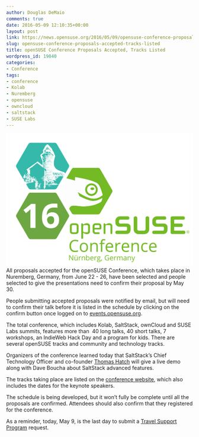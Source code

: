 ```yaml
---
author: Douglas DeMaio
comments: true
date: 2016-05-09 12:10:35+00:00
layout: post
link: https://news.opensuse.org/2016/05/09/opensuse-conference-proposals-accepted-tracks-listed/
slug: opensuse-conference-proposals-accepted-tracks-listed
title: openSUSE Conference Proposals Accepted, Tracks Listed
wordpress_id: 19840
categories:
- Conference
tags:
- conference
- Kolab
- Nuremberg
- opensuse
- owncloud
- saltstack
- SUSE Labs
---
```


![oscfinal](/wp-content/uploads/2016/02/oscfinal-1.png)All proposals accepted for the openSUSE Conference, which takes place in Nuremberg, Germany, from June 22 - 26, have been selected and people selected to give the presentations need to confirm their proposal by May 30.

People submitting accepted proposals were notified by email, but will need to confirm their talk before it is listed in the schedule by clicking on the confirm button once logged on to [events.opensuse.org](http://events.opensuse.org/conference/oSC16/program/proposal).

The total conference, which includes Kolab, SaltStack, ownCloud and SUSE Labs summits, features more than  40 long talks, 40 short talks, 7 workshops, an IndieWeb Hack Day and a program for kids. There are several openSUSE tracks and community and technology tracks.

Organizers of the conference learned today that SaltStack’s Chief Technology Officer and co-founder [Thomas Hatch](http://saltstack.com/leadership/) will give a live demo along with Dave Boucha about SaltStack advanced features.

The tracks taking place are listed on the [conference website](https://events.opensuse.org/conference/oSC16#Program), which also includes the dates for the keynote speakers.

The schedule is being developed, but it won’t fully be complete until all the proposals are confirmed. Attendees should also confirm that they registered for the conference.

As a reminder, today, May 9, is the last day to submit a [Travel Support Program](https://en.opensuse.org/openSUSE:Travel_Support_Program) request.
